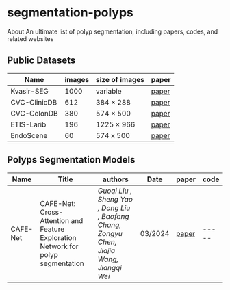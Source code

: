 # segmentation-polyps
About An ultimate list of polyp segmentation, including papers, codes, and related websites

##  Public Datasets 
| Name | images | size of images | paper |
| --- | --- | ---- | ---- |
| Kvasir-SEG | 1000 | variable |<a href="https://dl.acm.org/doi/10.1007/978-3-030-37734-2_37"> paper </a> |
| CVC-ClinicDB | 612 | 384 × 288 |<a href="http://doi.org/10.1016/j.compmedimag.2015.02.007"> paper </a>|
| CVC-ColonDB | 380 | 574 × 500 | <a href="https://ieeexplore.ieee.org/document/7294676">paper</a>|
| ETIS-Larib | 196 | 1225 × 966 | <a href="http://refhub.elsevier.com/S0010-4825(20)30450-9/sref38">paper</a> |
| EndoScene | 60 |  574 x 500 | <a href="http://doi.org/10.1155/2017/4037190">paper</a>|

## Polyps Segmentation Models 

| Name | Title | authors |  Date | paper | code |
| ---- | ---- | ---- | ---- | ---- | ---- |
| CAFE-Net | CAFE-Net: Cross-Attention and Feature Exploration Network for polyp segmentation |<i> Guoqi Liu , Sheng Yao , Dong Liu , Baofang Chang, Zongyu Chen, Jiajia Wang, Jiangqi Wei</i> | 03/2024 | <a color="red" href="https://linkinghub.elsevier.com/retrieve/pii/S095741742302256X">paper</a> |  --- --  |



